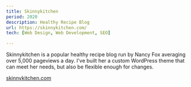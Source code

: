 ```yaml
---
title: Skinnykitchen
period: 2020
description: Healthy Recipe Blog
url: https://skinnykitchen.com/
tech: [Web Design, Web Development, SEO]

---
```


Skinnykitchen is a popular healthy recipe blog run by Nancy Fox averaging over 5,000 pageviews a day. I've built her a custom WordPress theme that can meet her needs, but also be flexible enough for changes.

[skinnykitchen.com](https://skinnykitchen.com)